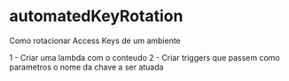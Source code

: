 # automatedKeyRotation
Como rotacionar Access Keys de um ambiente


1 -  Criar uma lambda com o conteudo
2 - Criar triggers que passem como parametros o nome da chave a ser atuada
